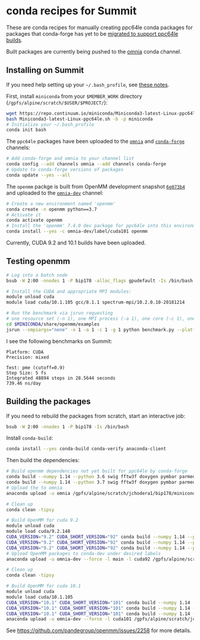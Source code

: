 # conda recipes for Summit

These are conda recipes for manually creating ppc64le conda packages for packages that conda-forge has yet to be [migrated to support ppc64le builds](https://github.com/regro/cf-scripts/pull/444).

Built packages are currently being pushed to the [omnia](https://anaconda.org/omnia) conda channel.

## Installing on Summit

If you need help setting up your `~/.bash_profile`, see [these notes](https://github.com/inspiremd/HOWTO/blob/master/Running%20YANK%20on%20summit.md).

First, install `miniconda` from your `$MEMBER_WORK` directory (`/gpfs/alpine/scratch/$USER/$PROJECT/`):
```bash
wget https://repo.continuum.io/miniconda/Miniconda3-latest-Linux-ppc64le.sh
bash Miniconda3-latest-Linux-ppc64le.sh -b -p miniconda
# Initialize your ~/.bash_profile
conda init bash
```
The `ppc64le` packages have been uploaded to the [`omnia`](https://anaconda.org/omnia) and [`conda-forge`](https://anaconda.org/conda-forge) channels:
```bash
# Add conda-forge and omnia to your channel list
conda config --add channels omnia --add channels conda-forge
# Update to conda-forge versions of packages
conda update --yes --all
```
The `openmm` packge is built from OpenMM development snapshot [`6e073b4`](https://github.com/pandegroup/openmm/commit/6e073b48b22d7f5e5b45b8668c61e67f46591a0c) and uploaded to the [`omnia-dev`](https://anaconda.org/omnia-dev/openmm/files) channel:
```bash
# Create a new environment named 'openmm'
conda create -n openmm python==3.7
# Activate it
conda activate openmm
# Install the 'openmm' 7.4.0 dev package for ppc64le into this environment
conda install --yes -c omnia-dev/label/cuda101 openmm
```
Currently, CUDA 9.2 and 10.1 builds have been uploaded.

## Testing openmm

```bash
# Log into a batch node
bsub -W 2:00 -nnodes 1 -P bip178 -alloc_flags gpudefault -Is /bin/bash

# Install the CUDA and appropriate MPI modules:
module unload cuda
module load cuda/10.1.105 gcc/8.1.1 spectrum-mpi/10.2.0.10-20181214

# Run the benchmark via jsrun requesting
# one resource set (-n 1), one MPI process (-a 1), one core (-c 1), one GPU (-g 1)
cd $MINICONDA/share/openmm/examples
jsrun --smpiargs="none" -n 1 -a 1 -c 1 -g 1 python benchmark.py --platform=CUDA --test=pme --precision=mixed --seconds=30 --heavy-hydrogens
```
I see the following benchmarks on Summit:
```
Platform: CUDA
Precision: mixed

Test: pme (cutoff=0.9)
Step Size: 5 fs
Integrated 48894 steps in 28.5644 seconds
739.46 ns/day
```

## Building the packages

If you need to rebuild the packages from scratch, start an interactive job:
```bash
bsub -W 2:00 -nnodes 1 -P bip178 -Is /bin/bash
```
Install `conda-build`:
```bash
conda install --yes conda-build conda-verify anaconda-client
```
Then build the dependencies:
```bash
# Build openmm dependencies not yet built for ppc64le by conda-forge
conda build --numpy 1.14 --python 3.6 swig fftw3f doxygen pymbar parmed
conda build --numpy 1.14 --python 3.7 swig fftw3f doxygen pymbar parmed
# Upload the to omnia
anaconda upload -u omnia /gpfs/alpine/scratch/jchodera1/bip178/miniconda/conda-bld/linux-ppc64le/{swig,fftw,doxygen,pymbar}*

# Clean up
conda clean -tipsy

# Build OpenMM for cuda 9.2
module unload cuda
module load cuda/9.2.148
CUDA_VERSION="9.2" CUDA_SHORT_VERSION="92" conda build --numpy 1.14 --python 2.7 openmm
CUDA_VERSION="9.2" CUDA_SHORT_VERSION="92" conda build --numpy 1.14 --python 3.6 openmm
CUDA_VERSION="9.2" CUDA_SHORT_VERSION="92" conda build --numpy 1.14 --python 3.7 openmm
# Upload OpenMM packages to conda-dev under desired labels
anaconda upload -u omnia-dev --force -l main -l cuda92 /gpfs/alpine/scratch/jchodera1/bip178/miniconda/conda-bld/linux-ppc64le/openmm-*

# Clean up
conda clean -tipsy

# Build OpenMM for cuda 10.1
module unload cuda
module load cuda/10.1.105
CUDA_VERSION="10.1" CUDA_SHORT_VERSION="101" conda build --numpy 1.14 --python 2.7 openmm
CUDA_VERSION="10.1" CUDA_SHORT_VERSION="101" conda build --numpy 1.14 --python 3.6 openmm
CUDA_VERSION="10.1" CUDA_SHORT_VERSION="101" conda build --numpy 1.14 --python 3.7 openmm
anaconda upload -u omnia-dev --force -l cuda101 /gpfs/alpine/scratch/jchodera1/bip178/miniconda/conda-bld/linux-ppc64le/openmm-*
```

See https://github.com/pandegroup/openmm/issues/2258 for more details.

